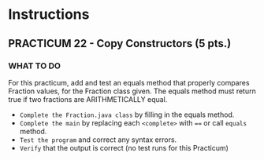 # Instructions  

## PRACTICUM 22 - Copy Constructors (5 pts.)<br>

### WHAT TO DO
For this practicum, add and test an equals method that properly
compares Fraction values, for the Fraction class given. The equals
method must return true if two fractions are ARITHMETICALLY equal.

- `Complete the Fraction.java class` by filling in the equals method.
- `Complete the main` by replacing each `<complete>` with `==` or call
  `equals` method.
- `Test the program` and correct any syntax errors.
-  `Verify` that the output is correct (no test runs for this Practicum)

